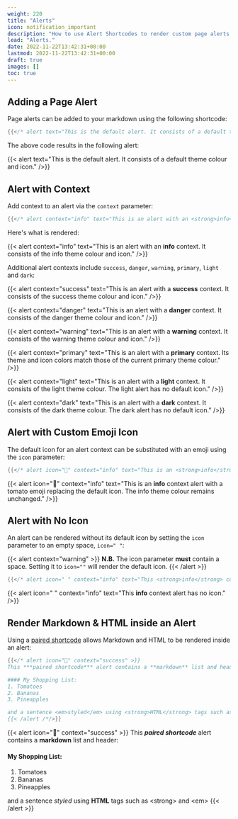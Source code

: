 ```yaml
---
weight: 220
title: "Alerts"
icon: notification_important
description: "How to use Alert Shortcodes to render custom page alerts in markdown."
lead: "Alerts."
date: 2022-11-22T13:42:31+00:00
lastmod: 2022-11-22T13:42:31+00:00
draft: true
images: []
toc: true
---
```


## Adding a Page Alert

Page alerts can be added to your markdown using the following shortcode:

```go
{{</* alert text="This is the default alert. It consists of a default theme colour and icon." /*/>}}
```

The above code results in the following alert:

{{< alert text="This is the default alert. It consists of a default theme colour and icon." />}}

## Alert with Context

Add context to an alert via the `context` parameter:

```go
{{</* alert context="info" text="This is an alert with an <strong>info</strong> context. It consists of the info theme colour and icon." /*/>}}
```

Here's what is rendered:

{{< alert context="info" text="This is an alert with an <strong>info</strong> context. It consists of the info theme colour and icon." />}}

Additional alert contexts include `success`, `danger`, `warning`, `primary`, `light` and `dark`:

{{< alert context="success" text="This is an alert with a <strong>success</strong> context. It consists of the success theme colour and icon." />}}

{{< alert context="danger" text="This is an alert with a <strong>danger</strong> context. It consists of the danger theme colour and icon." />}}

{{< alert context="warning" text="This is an alert with a <strong>warning</strong> context. It consists of the warning theme colour and icon." />}}

{{< alert context="primary" text="This is an alert with a <strong>primary</strong> context. Its theme and icon colors match those of the current primary theme colour." />}}

{{< alert context="light" text="This is an alert with a <strong>light</strong> context. It consists of the light theme colour. The light alert has no default icon." />}}

{{< alert context="dark" text="This is an alert with a <strong>dark</strong> context. It consists of the dark theme colour. The dark alert has no default icon." />}}

## Alert with Custom Emoji Icon

The default icon for an alert context can be substituted with an emoji using the `icon` parameter:

```go
{{</* alert icon="🍅" context="info" text="This is an <strong>info</strong> context alert with a tomato emoji replacing the default icon. The info theme colour remains unchanged." /*/>}}
```

{{< alert icon="🍅" context="info" text="This is an <strong>info</strong> context alert with a tomato emoji replacing the default icon. The info theme colour remains unchanged." />}}

## Alert with No Icon

An alert can be rendered without its default icon by setting the `icon` parameter to an empty space, `icon=" "`:

{{< alert context="warning" >}}
**N.B.** The icon parameter **must** contain a space. Setting it to `icon=""` will render the default icon.
{{< /alert >}}

```go
{{</* alert icon=" " context="info" text="This <strong>info</strong> context alert has no icon." /*/>}}
```

{{< alert icon=" " context="info" text="This <strong>info</strong> context alert has no icon." />}}

## Render Markdown & HTML inside an Alert

Using a [paired shortcode](https://gohugo.io/content-management/shortcodes/) allows Markdown and HTML to be rendered inside an alert:

```go
{{</* alert icon="🛒" context="success" >}}
This ***paired shortcode*** alert contains a **markdown** list and header:

#### My Shopping List:
1. Tomatoes
2. Bananas
3. Pineapples

and a sentence <em>styled</em> using <strong>HTML</strong> tags such as \<strong\> and \<em\>
{{< /alert /*/>}}
```

{{< alert icon="🛒" context="success" >}}
This ***paired shortcode*** alert contains a **markdown** list and header:

#### My Shopping List:
1. Tomatoes
2. Bananas
3. Pineapples

and a sentence <em>styled</em> using <strong>HTML</strong> tags such as \<strong\> and \<em\>
{{< /alert >}}